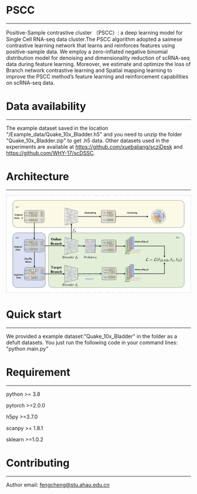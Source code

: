 # PSCC
-----
Positive-Sample contrastive cluster （PSCC）: a deep learning model for Single Cell RNA-seq data cluster.The PSCC algorithm adopted a saimese contrastive learning network that learns and reinforces features using positive-sample data. We employ a zero-inflated negative binomial distribution model for denoising and dimensionality reduction of scRNA-seq data during feature learning. Moreover, we estimate and optimize the loss of Branch network contrastive learning and Spatial mapping learning to improve the PSCC method’s feature learning and reinforcement capabilities on scRNA-seq data.



# Data availability
-----
The example dataset saved in the location  "/Example_data/Quake_10x_Bladder.h5" and you need to unzip the folder "Quake_10x_Bladder.zip" to get .h5 data. Other datasets used in the experiments are available at https://github.com/xuebaliang/scziDesk and https://github.com/WHY-17/scDSSC.

# Architecture
-----

![model](https://github.com/FengCheng-Space/PSCC/blob/main/Architecture/PSCC_model.jpg)


# Quick start
-----
We provided a example dataset:"Quake_10x_Bladder" in the <a herf="https://github.com/FengCheng-Space/PSCC/tree/main/Example_data">folder as a defult datasets. You just run the following code in your command lines:
"python main.py"

# Requirement
-----

python >= 3.8

pytorch  >=2.0.0

h5py >=3.7.0

scanpy >= 1.8.1

sklearn >=1.0.2

# Contributing
-----
Author email: fengcheng@stu.ahau.edu.cn
